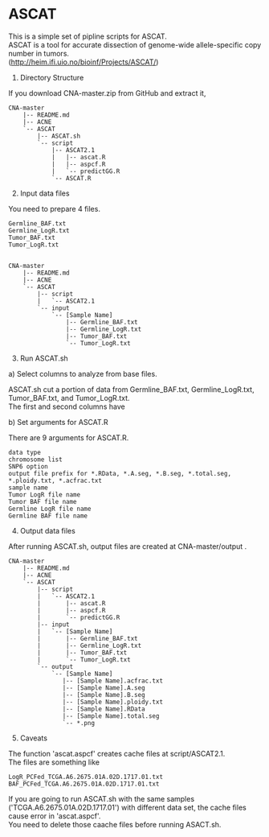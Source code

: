 ASCAT
=====

This is a simple set of pipline scripts for ASCAT.  
ASCAT is a tool for accurate dissection of genome-wide allele-specific copy number in tumors.  
(http://heim.ifi.uio.no/bioinf/Projects/ASCAT/)

1)  Directory Structure

If you download CNA-master.zip from GitHub and extract it, 

    CNA-master
        |-- README.md
        |-- ACNE
        `-- ASCAT
            |-- ASCAT.sh
            `-- script
                |-- ASCAT2.1
                |   |-- ascat.R
                |   |-- aspcf.R
                |   `-- predictGG.R
                `-- ASCAT.R


2)  Input data files

You need to prepare 4 files.  

    Germline_BAF.txt
    Germline_LogR.txt
    Tumor_BAF.txt
    Tumor_LogR.txt


    CNA-master
        |-- README.md
        |-- ACNE
        `-- ASCAT
            |-- script
            |   `-- ASCAT2.1
            `-- input
                `-- [Sample Name]
                    |-- Germline_BAF.txt
                    |-- Germline_LogR.txt
                    |-- Tumor_BAF.txt
                    `-- Tumor_LogR.txt

3)  Run ASCAT.sh

a)  Select columns to analyze from base files. 

ASCAT.sh cut a portion of data from Germline_BAF.txt, Germline_LogR.txt, Tumor_BAF.txt, and Tumor_LogR.txt.  
The first and second columns have 

b) Set arguments for ASCAT.R

There are 9 arguments for ASCAT.R.

    data type
    chromosome list
    SNP6 option
    output file prefix for *.RData, *.A.seg, *.B.seg, *.total.seg, *.ploidy.txt, *.acfrac.txt
    sample name
    Tumor LogR file name
    Tumor BAF file name
    Germline LogR file name
    Germline BAF file name


4)  Output data files

After running ASCAT.sh, output files are created at CNA-master/output .

    CNA-master
        |-- README.md
        |-- ACNE
        `-- ASCAT
            |-- script
            |   `-- ASCAT2.1
            |       |-- ascat.R
            |       |-- aspcf.R
            |       `-- predictGG.R
            |-- input
            |   `-- [Sample Name]
            |       |-- Germline_BAF.txt
            |       |-- Germline_LogR.txt
            |       |-- Tumor_BAF.txt
            |       `-- Tumor_LogR.txt
            `-- output
                `-- [Sample Name]
                   |-- [Sample Name].acfrac.txt
                   |-- [Sample Name].A.seg
                   |-- [Sample Name].B.seg
                   |-- [Sample Name].ploidy.txt
                   |-- [Sample Name].RData
                   |-- [Sample Name].total.seg
                   `-- *.png


5) Caveats

The function 'ascat.aspcf' creates cache files at script/ASCAT2.1.  
The files are something like  

    LogR_PCFed_TCGA.A6.2675.01A.02D.1717.01.txt
    BAF_PCFed_TCGA.A6.2675.01A.02D.1717.01.txt

If you are going to run ASCAT.sh with the same samples ('TCGA.A6.2675.01A.02D.1717.01') with different data set, the cache files cause error in 'ascat.aspcf'.  
You need to delete those caache files before running ASACT.sh.
